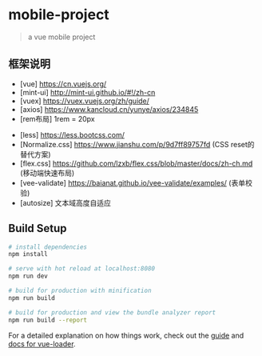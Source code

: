 # mobile-project

> a vue mobile project

## 框架说明
- [vue] https://cn.vuejs.org/
- [mint-ui] http://mint-ui.github.io/#!/zh-cn
- [vuex] https://vuex.vuejs.org/zh/guide/
- [axios] https://www.kancloud.cn/yunye/axios/234845
- [rem布局] 1rem = 20px
<!-- [rem布局] https://github.com/amfe/article/issues/17 (如设计图宽为375px,则设置1rem=37.5px) -->
- [less] https://less.bootcss.com/
- [Normalize.css] https://www.jianshu.com/p/9d7ff89757fd (CSS reset的替代方案)
- [flex.css] https://github.com/lzxb/flex.css/blob/master/docs/zh-ch.md (移动端快速布局)
- [vee-validate] https://baianat.github.io/vee-validate/examples/ (表单校验)
- [autosize] 文本域高度自适应

## Build Setup

``` bash
# install dependencies
npm install

# serve with hot reload at localhost:8080
npm run dev

# build for production with minification
npm run build

# build for production and view the bundle analyzer report
npm run build --report
```

For a detailed explanation on how things work, check out the [guide](http://vuejs-templates.github.io/webpack/) and [docs for vue-loader](http://vuejs.github.io/vue-loader).
